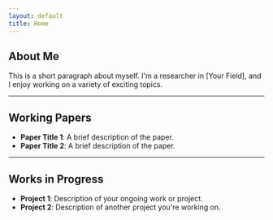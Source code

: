 ```yaml
---
layout: default
title: Home
---
```


## About Me
This is a short paragraph about myself. I'm a researcher in [Your Field], and I enjoy working on a variety of exciting topics.
* * *

## Working Papers
- **Paper Title 1**: A brief description of the paper.
- **Paper Title 2**: A brief description of the paper.

* * * 

## Works in Progress
- **Project 1**: Description of your ongoing work or project.
- **Project 2**: Description of another project you're working on.
